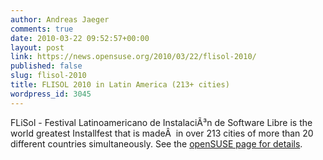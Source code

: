 ```yaml
---
author: Andreas Jaeger
comments: true
date: 2010-03-22 09:52:57+00:00
layout: post
link: https://news.opensuse.org/2010/03/22/flisol-2010/
published: false
slug: flisol-2010
title: FLISOL 2010 in Latin America (213+ cities)
wordpress_id: 3045
---
```


FLiSol - Festival Latinoamericano de InstalaciÃ³n de Software Libre is  the world greatest Installfest that is madeÂ  in over 213 cities of more than 20 different  countries simultaneously. See the [openSUSE page for details](http://en.opensuse.org/Marketing_Team/Events/FLISOL_10).
